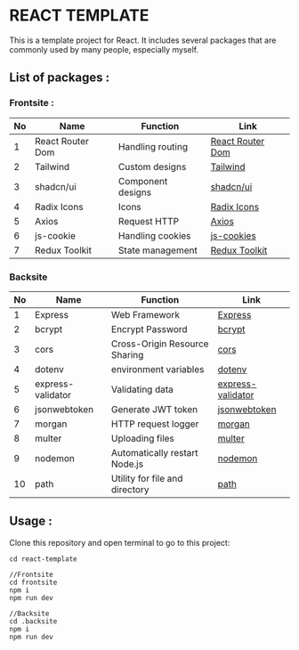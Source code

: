# REACT TEMPLATE

This is a template project for React. It includes several packages that are commonly used by many people, especially myself.

## List of packages :

### Frontsite :
| No  | Name | Function  | Link  |
| ------------ | ------------ | ------------ | ------------ |
| 1 | React Router Dom  | Handling routing  |  [React Router Dom](https://reactrouter.com/en/main/start/tutorial "React Router Dom") |
| 2  | Tailwind  | Custom designs  | [Tailwind](https://tailwindcss.com/docs/guides/vite "Tailwind")  |
| 3  | shadcn/ui  | Component designs  | [shadcn/ui](https://ui.shadcn.com/docs/installation/vite "shadcn/ui")  |
| 4  | Radix Icons  | Icons  | [Radix Icons](https://www.radix-ui.com/icons "Radix Icons")  |
| 5  | Axios  | Request HTTP  | [Axios](https://axios-http.com/docs/intro "Axios")  |
| 6  | js-cookie  | Handling cookies  | [js-cookies](https://www.npmjs.com/package/js-cookie "js-cookies")  |
| 7  | Redux Toolkit  | State management  | [Redux Toolkit](https://redux-toolkit.js.org/tutorials/quick-start "Redux Toolkit")  |

### Backsite
| No  | Name | Function  | Link  |
| ------------ | ------------ | ------------ | ------------ |
| 1 | Express | Web Framework | [Express](https://expressjs.com/en/starter/installing.html "Express") |
| 2 | bcrypt | Encrypt Password | [bcrypt](https://www.npmjs.com/package/bcrypt "bcrypt") |
|3|cors| Cross-Origin Resource Sharing| [cors](https://www.npmjs.com/package/cors "cors")|
|4|dotenv|environment variables|[dotenv](https://www.npmjs.com/package/dotenv "dotenv")|
|5|express-validator|Validating data|[express-validator](https://www.npmjs.com/package/express-validator "express-validator")|
|6|jsonwebtoken|Generate JWT token|[jsonwebtoken](https://www.npmjs.com/package/jsonwebtoken "jsonwebtoken")|
|7|morgan|HTTP request logger|[morgan](https://www.npmjs.com/package/morgan "morgan")|
|8|multer|Uploading files|[multer](https://www.npmjs.com/package/multer "multer")|
|9|nodemon|Automatically restart Node.js|[nodemon](https://www.npmjs.com/package/nodemon "nodemon")|
|10|path|Utility for file and directory|[path](https://www.npmjs.com/package/path "path")|

## Usage :
Clone this repository and open terminal to go to this project:
```
cd react-template

//Frontsite
cd frontsite
npm i
npm run dev

//Backsite
cd .backsite
npm i
npm run dev
```
